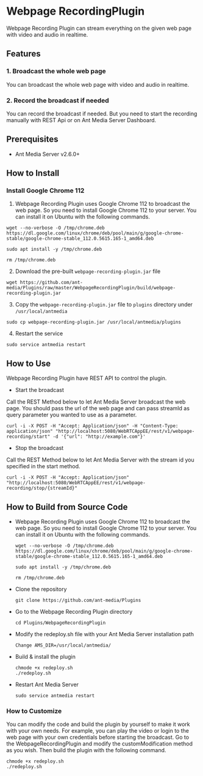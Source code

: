 # Webpage RecordingPlugin

Webpage Recording Plugin can stream everything on the given web page with video and audio in realtime.

## Features

### 1. Broadcast the whole web page

You can broadcast the whole web page with video and audio in realtime.

### 2. Record the broadcast if needed

You can record the broadcast if needed. But you need to start the recording manually with REST Api or on Ant Media Server Dashboard.

## Prerequisites  

 - Ant Media Server v2.6.0+

## How to Install 

### Install Google Chrome 112

1. Webpage Recording Plugin uses Google Chrome 112 to broadcast the web page. So you need to install Google Chrome 112 to your server. You can install it on Ubuntu with the following commands.
  ```
  wget --no-verbose -O /tmp/chrome.deb https://dl.google.com/linux/chrome/deb/pool/main/g/google-chrome-stable/google-chrome-stable_112.0.5615.165-1_amd64.deb
  ```
  ```
  sudo apt install -y /tmp/chrome.deb
  ```
  ```
  rm /tmp/chrome.deb
  ```
2. Download the pre-built `webpage-recording-plugin.jar` file
  ```
  wget https://github.com/ant-media/Plugins/raw/master/WebpageRecordingPlugin/build/webpage-recording-plugin.jar
  ```
3. Copy the `webpage-recording-plugin.jar` file to `plugins` directory under `/usr/local/antmedia`
  ```
  sudo cp webpage-recording-plugin.jar /usr/local/antmedia/plugins
  ```
4. Restart the service
  ```
  sudo service antmedia restart
  ```

## How to Use

Webpage Recording Plugin have REST API to control the plugin. 

* Start the broadcast

Call the REST Method below to let Ant Media Server broadcast the web page. You should pass the url of the web page and can pass streamId as query parameter you wanted to use as a parameter.
   ```
   curl -i -X POST -H "Accept: Application/json" -H "Content-Type: application/json" "http://localhost:5080/WebRTCAppEE/rest/v1/webpage-recording/start" -d '{"url": "http://example.com"}'
   ```

* Stop the broadcast

Call the REST Method below to let Ant Media Server with the stream id you specified in the start method.
   ```
   curl -i -X POST -H "Accept: Application/json" "http://localhost:5080/WebRTCAppEE/rest/v1/webpage-recording/stop/{streamId}"
   ```


   
## How to Build from Source Code

- Webpage Recording Plugin uses Google Chrome 112 to broadcast the web page. So you need to install Google Chrome 112 to your server. You can install it on Ubuntu with the following commands.

  ```
  wget --no-verbose -O /tmp/chrome.deb https://dl.google.com/linux/chrome/deb/pool/main/g/google-chrome-stable/google-chrome-stable_112.0.5615.165-1_amd64.deb
  ```

  ```
  sudo apt install -y /tmp/chrome.deb
  ```

  ```
  rm /tmp/chrome.deb
  ```

- Clone the repository

  ```
  git clone https://github.com/ant-media/Plugins
  ```

- Go to the Webpage Recording Plugin directory

  ```
  cd Plugins/WebpageRecordingPlugin
  ```

- Modify the redeploy.sh file with your Ant Media Server installation path

  ```
  Change AMS_DIR=/usr/local/antmedia/
  ```

- Build & install the plugin

  ```
  chmode +x redeploy.sh
  ./redeploy.sh
  ```

- Restart Ant Media Server

  ```
  sudo service antmedia restart
  ```

### How to Customize
You can modify the code and build the plugin by yourself to make it work with your own needs. For example, you can play the video or login to the web page with your own credentials before starting the broadcast.
Go to the WebpageRecordingPlugin and modify the customModification method as you wish. Then build the plugin with the following command.

  ```
  chmode +x redeploy.sh
  ./redeploy.sh
  ```
